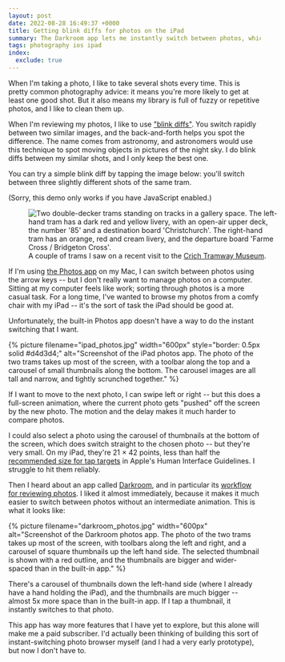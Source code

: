 ```yaml
---
layout: post
date: 2022-08-28 16:49:37 +0000
title: Getting blink diffs for photos on the iPad
summary: The Darkroom app lets me instantly switch between photos, which is how I compare and review shots.
tags: photography ios ipad
index:
  exclude: true
---
```


When I'm taking a photo, I like to take several shots every time.
This is pretty common photography advice: it means you're more likely to get at least one good shot.
But it also means my library is full of fuzzy or repetitive photos, and I like to clean them up.

When I'm reviewing my photos, I like to use ["blink diffs"][blink diffs].
You switch rapidly between two similar images, and the back-and-forth helps you spot the difference.
The name comes from astronomy, and astronomers would use this technique to spot moving objects in pictures of the night sky.
I do blink diffs between my similar shots, and I only keep the best one.

You can try a simple blink diff by tapping the image below: you'll switch between three slightly different shots of the same tram.

<script>
  /* Ideally I'd send multiple sizes of image in srcset, but that doesn't seem to update -- since these are only ~750kB total, I think it's okay. */
  function switchImages() {
    const image = document.getElementById("switchableImage");
    if (image.src.indexOf("P7160890") !== -1) {
      image.src = image.src.replace("P7160890", "P7160891");
    } else if (image.src.indexOf("P7160891") !== -1) {
      image.src = image.src.replace("P7160891", "P7160889");
    } else {
      image.src = image.src.replace("P7160889", "P7160890");
    }
  }
</script>

<noscript>
  (Sorry, this demo only works if you have JavaScript enabled.)
</noscript>

<figure style="width: 500px;">
  <img src="/images/2022/P7160890_2x.jpg" id="switchableImage" onclick="script:switchImages();" style="cursor: pointer;" alt="Two double-decker trams standing on tracks in a gallery space. The left-hand tram has a dark red and yellow livery, with an open-air upper deck, the number '85' and a destination board 'Christchurch'. The right-hand tram has an orange, red and cream livery, and the departure board 'Farme Cross / Bridgeton Cross'.">
  <figcaption>
    A couple of trams I saw on a recent visit to the <a href="https://www.tramway.co.uk/">Crich Tramway Museum</a>.
  </figcaption>
</figure>

If I'm using [the Photos app] on my Mac, I can switch between photos using the arrow keys -- but I don't really want to manage photos on a computer.
Sitting at my computer feels like work; sorting through photos is a more casual task.
For a long time, I've wanted to browse my photos from a comfy chair with my iPad -- it's the sort of task the iPad should be good at.

Unfortunately, the built-in Photos app doesn't have a way to do the instant switching that I want.

{%
  picture
  filename="ipad_photos.jpg"
  width="600px"
  style="border: 0.5px solid #d4d3d4;"
  alt="Screenshot of the iPad photos app. The photo of the two trams takes up most of the screen, with a toolbar along the top and a carousel of small thumbnails along the bottom. The carousel images are all tall and narrow, and tightly scrunched together."
%}

If I want to move to the next photo, I can swipe left or right -- but this does a full-screen animation, where the current photo gets "pushed" off the screen by the new photo.
The motion and the delay makes it much harder to compare photos.

I could also select a photo using the carousel of thumbnails at the bottom of the screen, which does switch straight to the chosen photo -- but they're very small.
On my iPad, they're 21&nbsp;&times;&nbsp;42&nbsp;points, less than half the [recommended size for tap targets][hig] in Apple's Human Interface Guidelines.
I struggle to hit them reliably.

Then I heard about an app called [Darkroom], and in particular its [workflow for reviewing photos][workflow].
I liked it almost immediately, because it makes it much easier to switch between photos without an intermediate animation.
This is what it looks like:

{%
  picture
  filename="darkroom_photos.jpg"
  width="600px"
  alt="Screenshot of the Darkroom photos app. The photo of the two trams takes up most of the screen, with toolbars along the left and right, and a carousel of square thumbnails up the left hand side. The selected thumbnail is shown with a red outline, and the thumbnails are bigger and wider-spaced than in the built-in app."
%}

There's a carousel of thumbnails down the left-hand side (where I already have a hand holding the iPad), and the thumbnails are much bigger -- almost 5x more space than in the built-in app.
If I tap a thumbnail, it instantly switches to that photo.

<!--
Photos app = 42 × 84 = 3528 pixels
Darkroom  132 × 132 = 17,424 pixels

17,424 / 3528 = 4.939

https://developer.apple.com/design/human-interface-guidelines/foundations/layout

> On touch screens, provide ample touch targets for interactive components. Maintain a minimum tappable area of 44x44 points for all controls.
 -->

This app has way more features that I have yet to explore, but this alone will make me a paid subscriber.
I'd actually been thinking of building this sort of instant-switching photo browser myself (and I had a very early prototype), but now I don't have to.

[blink diffs]: https://en.wikipedia.org/wiki/Blink_comparator
[the Photos app]: https://en.wikipedia.org/wiki/Apple_Photos
[hig]: https://developer.apple.com/design/human-interface-guidelines/foundations/layout#best-practices
[Darkroom]: https://darkroom.co
[workflow]: https://medium.com/@jasperhauser/manage-your-growing-darkroom-photo-library-with-flag-reject-77c9e1816ef2

